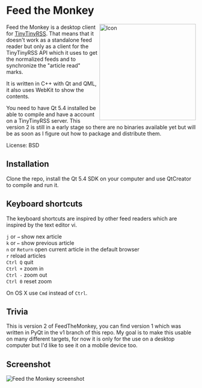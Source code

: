 # Feed the Monkey

<img align=right src="http://jabs.nu/feedthemonkey/feedthemonkey-icon.png" width='256' alt='Icon'>

Feed the Monkey is a desktop client for [TinyTinyRSS](http://tt-rss.org). That means that
it doesn't work as a standalone feed reader but only as a client for the TinyTinyRSS API
which it uses to get the normalized feeds and to synchronize the "article read" marks.

It is written in C++ with Qt and QML, it also uses WebKit to show the contents.

You need to have Qt 5.4 installed be able to compile and have a account on a TinyTinyRSS server.
This version 2 is still in a early stage so there are no binaries available yet but will be
as soon as I figure out how to package and distribute them.

License: BSD

## Installation

Clone the repo, install the Qt 5.4 SDK on your computer and use QtCreator to compile and run it.

## Keyboard shortcuts

The keyboard shortcuts are inspired by other feed readers which are inspired by the text editor vi.

`j` or `→` show nex article  
`k` or `←` show previous article  
`n` or `Return` open current article in the default browser  
`r` reload articles  
`Ctrl Q` quit  
`Ctrl +` zoom in  
`Ctrl -` zoom out  
`Ctrl 0` reset zoom

On OS X use `Cmd` instead of `Ctrl`.

## Trivia

This is version 2 of FeedTheMonkey, you can find version 1 which was written in PyQt in the v1 branch
of this repo. My goal is to make this usable on many different targets, for now it is only for
the use on a desktop computer but I'd like to see it on a mobile device too.

## Screenshot

![Feed the Monkey screenshot](http://jabs.nu/feedthemonkey/screenshot.png)
